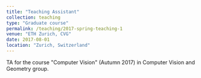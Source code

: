 ```yaml
---
title: "Teaching Assistant"
collection: teaching
type: "Graduate course"
permalink: /teaching/2017-spring-teaching-1
venue: "ETH Zurich, CVG"
date: 2017-08-01
location: "Zurich, Switzerland"
---
```


TA for the course "Computer Vision" (Autumn 2017) in Computer Vision and Geometry group.
